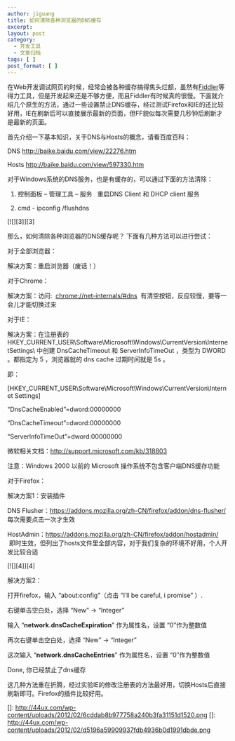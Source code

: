 ```yaml
---
author: jiguang
title: 如何清除各种浏览器的DNS缓存
excerpt:
layout: post
category:
  - 开发工具
  - 文章归档
tags: [ ]
post_format: [ ]
---
```

在Web开发调试网页的时候，经常会被各种缓存搞得焦头烂额，虽然有[Fiddler][1]等得力工具，但是开发起来还是不够方便，而且Fiddler有时候真的很慢。下面就介绍几个原生的方法，通过一些设置禁止DNS缓存，经过测试Firefox和IE的还比较好用，IE在刷新后可以直接展示最新的页面，但FF貌似每次需要几秒钟后刷新才是最新的页面。

首先介绍一下基本知识，关于DNS与Hosts的概念，请看百度百科：

DNS <http://baike.baidu.com/view/22276.htm>

Hosts <http://baike.baidu.com/view/597330.htm>

对于Windows系统的DNS服务，也是有缓存的，可以通过下面的方法清除：

1. 控制面板 – 管理工具 – 服务   重启DNS Client 和 DHCP client 服务

2. cmd - ipconfig /flushdns

[![][3]][3]

那么，如何清除各种浏览器的DNS缓存呢？ 下面有几种方法可以进行尝试：

对于全部浏览器：

解决方案：重启浏览器（废话！）

对于Chrome：

解决方案：访问:  <chrome://net-internals/#dns>  有清空按钮，反应较慢，要等一会儿才能切换过来

对于IE：

解决方案：在注册表的 HKEY\_CURRENT\_USER\Software\Microsoft\Windows\CurrentVersion\InternetSettings\ 中创建 DnsCacheTimeout 和 ServerInfoTimeOut ，类型为 DWORD 。都指定为 5 ，浏览器就的 dns cache 过期时间就是 5s 。

即：

[HKEY\_CURRENT\_USER\Software\Microsoft\Windows\CurrentVersion\Internet Settings]

“DnsCacheEnabled”=dword:00000000

“DnsCacheTimeout”=dword:00000000

“ServerInfoTimeOut”=dword:00000000

微软相关文档：<http://support.microsoft.com/kb/318803>

注意：Windows 2000 以前的 Microsoft 操作系统不包含客户端DNS缓存功能

对于Firefox：

解决方案1：安装插件

DNS Flusher：<https://addons.mozilla.org/zh-CN/firefox/addon/dns-flusher/>  每次需要点击一次才生效

HostAdmin：<https://addons.mozilla.org/zh-CN/firefox/addon/hostadmin/>   即时生效，但列出了hosts文件里全部内容，对于我们复杂的环境不好用，个人开发比较合适

[![][4]][4]

解决方案2：

打开firefox，输入 “about:config”（点击 “I’ll be careful, i promise” ）.

右键单击空白处，选择 “New” -> “Integer”

输入 “**network.dnsCacheExpiration**” 作为属性名，设置 “0″作为整数值

再次右键单击空白处，选择 “New” -> “Integer”

这次输入 “**network.dnsCacheEntries**” 作为属性名，设置 “0″作为整数值

Done, 你已经禁止了dns缓存

这几种方法重在折腾，经过实验IE的修改注册表的方法最好用，切换Hosts后直接刷新即可。Firefox的插件比较好用。

 [1]: http://fiddler2.com/fiddler2/
 []: http://44ux.com/wp-content/uploads/2012/02/6cddab8b977758a240b3fa31151d1520.png
 []: http://44ux.com/wp-content/uploads/2012/02/d5196a59909937fdb4936b0d1991dbde.png